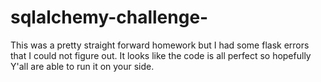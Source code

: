 # sqlalchemy-challenge-

This was a pretty straight forward homework but I had some flask errors that I could not figure out. It looks like the code is all perfect so hopefully Y'all are able to run it on your side. 
